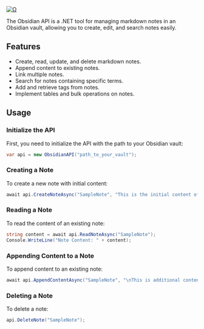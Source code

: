 <a href="Ω"><img src="http://readme-typing-svg.herokuapp.com?font=VT323&size=90&duration=2000&pause=1000&color=39008a&center=true&random=false&width=1100&height=140&lines=%E2%98%A6++ObsidianAPI++%E2%98%A6;%E2%98%A6++By+xyeizo++%E2%98%A6;" alt="Ω" /></a>


The Obsidian API is a .NET tool for managing markdown notes in an Obsidian vault, allowing you to create, edit, and search notes easily.

## Features

- Create, read, update, and delete markdown notes.
- Append content to existing notes.
- Link multiple notes.
- Search for notes containing specific terms.
- Add and retrieve tags from notes.
- Implement tables and bulk operations on notes.


## Usage

### Initialize the API

First, you need to initialize the API with the path to your Obsidian vault:

```csharp
var api = new ObsidianAPI("path_to_your_vault");
```

### Creating a Note

To create a new note with initial content:

```csharp
await api.CreateNoteAsync("SampleNote", "This is the initial content of the note.");
```

### Reading a Note

To read the content of an existing note:

```csharp
string content = await api.ReadNoteAsync("SampleNote");
Console.WriteLine("Note Content: " + content);
```

### Appending Content to a Note

To append content to an existing note:

```csharp
await api.AppendContentAsync("SampleNote", "\nThis is additional content appended to the note.");
```

### Deleting a Note

To delete a note:

```csharp
api.DeleteNote("SampleNote");
```
